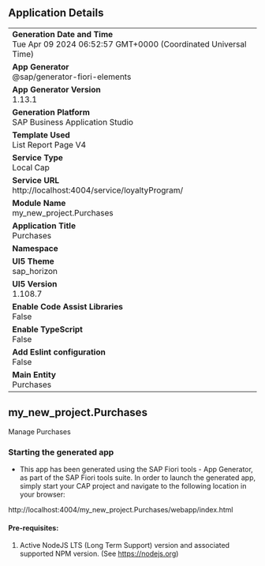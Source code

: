 ## Application Details
|               |
| ------------- |
|**Generation Date and Time**<br>Tue Apr 09 2024 06:52:57 GMT+0000 (Coordinated Universal Time)|
|**App Generator**<br>@sap/generator-fiori-elements|
|**App Generator Version**<br>1.13.1|
|**Generation Platform**<br>SAP Business Application Studio|
|**Template Used**<br>List Report Page V4|
|**Service Type**<br>Local Cap|
|**Service URL**<br>http://localhost:4004/service/loyaltyProgram/
|**Module Name**<br>my_new_project.Purchases|
|**Application Title**<br>Purchases|
|**Namespace**<br>|
|**UI5 Theme**<br>sap_horizon|
|**UI5 Version**<br>1.108.7|
|**Enable Code Assist Libraries**<br>False|
|**Enable TypeScript**<br>False|
|**Add Eslint configuration**<br>False|
|**Main Entity**<br>Purchases|

## my_new_project.Purchases

Manage Purchases

### Starting the generated app

-   This app has been generated using the SAP Fiori tools - App Generator, as part of the SAP Fiori tools suite.  In order to launch the generated app, simply start your CAP project and navigate to the following location in your browser:

http://localhost:4004/my_new_project.Purchases/webapp/index.html

#### Pre-requisites:

1. Active NodeJS LTS (Long Term Support) version and associated supported NPM version.  (See https://nodejs.org)


